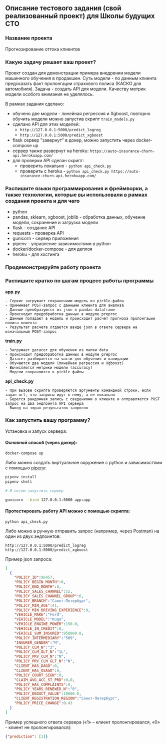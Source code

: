 ## Описание тестового задания (свой реализованный проект) для Школы будущих СТО

### Название проекта

Прогнозирование оттока клиентов

### Какую задачу решает ваш проект?

Проект создан для демонстрации примера внедрении модели машинного обучения в продакшен. 
Суть модели - по данным клиента предсказать факт пролонгации страхового полиса (КАСКО для автомобиля).
Задача - создать API для модели. Качеству метрик модели особого внимания не уделялось.

В рамках задания сделано:
- обучено две модели - линейная регрессия и Xgboost, повторно обучить модели можно запустив скрипт `train_models.py`
- сделано API для этих моделей:
    - `http://127.0.0.1:5000/predict_logreg`
    - `http://127.0.0.1:5000/predict_xgboost`
- flask сервер "завернут" в докер, можно запустить через
   docker-compose up
- сервер также развернут на heroku:
`https://auto-insurance-churn-api.herokuapp.com/`  
- для проверки API сделан скрипт: 
    - проверить локально - `python api_check.py`
    - проверить с heroku - `python api_check.py https://auto-insurance-churn-api.herokuapp.com/`  


### Распишите языки программирования и фреймворки, а также технологии, которые вы использовали в рамках создания проекта и для чего
- python
- pandas, sklearn, xgboost, joblib - обработка данных, обучение модели, сохранение и загрузка модели
- flask - создание API
- requests - проверка API
- gunicorn - сервер приложения
- pipenv - управление зависимостями в python
- docker/docker-compose - для деплоя
- heroku - для хостинга

### Продемонстрируйте работу проекта



### Распишите кратко по шагам процесс работы программы
**app.py**

    - Сервис загружает сохраненнию модель из pickle-файла
    - Примимает POST-запрос c данными клиента для анализа
    - Данные преобразуются из json в pandas dataframe
    - Происходит предобработка данных в модуле preproc
    - Данные попадают в модель и происходит расчет прогноза пролонгации полиса клиента
    - Результат расчета отдается ввиде json в ответе сервера на изначальный POST-запрос
    
**train.py**

    - Загружает датасет для обучения из папки data
    - Происходит предобработка данных в модуле preproc
    - Датасет разбирается на части для обучения и валидации
    - Обучаются две модели (линейная регрессия и Xgboost)
    - Вычисляются метрики модели (accuracy)
    - Модели сохраняются в pickle файлы

**api_check.py**

    - При вызове скрипта проверяются аргументы командной строки, если задан url, что запросы идут к нему, а не локально
    - Берется рандомная запись с сведениями о клиенте и отправляется POST запрос на два эндпойнта API сервера
    - Вывод на экран результатов запросов

### Как запустить вашу программу?
Установка и запуск сервера:
 
#### Основной способ (через докер):
```shell script
docker-compose up
```
Либо можно создать виртуальное окружение с python и зависимостями с помощью [pipenv](https://github.com/pypa/pipenv):
```sh
pipenv install
pipenv shell

# И потом запустить сервер

gunicorn --bind 127.0.0.1:5000 app:app
```

#### Протестировать работу API можно с помощью скрипта:
```shell script
python api_check.py
```

Либо можно в ручную отправить запрос (например, через Postman) на один из двух эндпоинтов:
```
http://127.0.0.1:5000/predict_logreg
http://127.0.0.1:5000/predict_xgboost
```
Пример json запроса:
```json
[
  {
    "POLICY_ID":96457,
    "POLICY_BEGIN_MONTH":8,
    "POLICY_END_MONTH":8,
    "POLICY_SALES_CHANNEL":52,
    "POLICY_SALES_CHANNEL_GROUP":6,
    "POLICY_BRANCH":"Санкт-Петербург",
    "POLICY_MIN_AGE":41,
    "POLICY_MIN_DRIVING_EXPERIENCE":0,
    "VEHICLE_MAKE":"Ford",
    "VEHICLE_MODEL":"Kuga",
    "VEHICLE_ENGINE_POWER":150.0,
    "VEHICLE_IN_CREDIT":0,
    "VEHICLE_SUM_INSURED":950000.0,
    "POLICY_INTERMEDIARY":"509",
    "INSURER_GENDER":"M",
    "POLICY_CLM_N":"2",
    "POLICY_CLM_GLT_N":"1L",
    "POLICY_PRV_CLM_N":"N",
    "POLICY_PRV_CLM_GLT_N":"N",
    "CLIENT_HAS_DAGO":0,
    "CLIENT_HAS_OSAGO":0,
    "POLICY_COURT_SIGN":0,
    "CLAIM_AVG_ACC_ST_PRD":0.0,
    "POLICY_HAS_COMPLAINTS":0,
    "POLICY_YEARS_RENEWED_N":"0",
    "POLICY_DEDUCT_VALUE":10000.0,
    "CLIENT_REGISTRATION_REGION":"Санкт-Петербург",
    "POLICY_PRICE_CHANGE":0.43
  }
]
```

Пример успешного ответа сервера («1» – клиент пролонгировался, «0» - клиент не пролонгировался):
```json
{"prediction": [1]}
```
